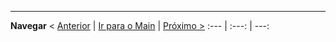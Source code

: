 



















---
**Navegar** 
< [Anterior](c1.md) | [Ir para o Main](../../../) | [Próximo >](c3.md)
:--- | :---: | ---: 